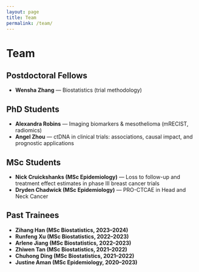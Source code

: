 ```yaml
---
layout: page
title: Team
permalink: /team/
---
```


# Team

## Postdoctoral Fellows
- **Wensha Zhang** — Biostatistics (trial methodology) 

## PhD Students
- **Alexandra Robins** — Imaging biomarkers & mesothelioma (mRECIST, radiomics)
- **Angel Zhou** — ctDNA in clinical trials: associations, causal impact, and prognostic applications

## MSc Students
- **Nick Cruickshanks (MSc Epidemiology)** — Loss to follow-up and treatment effect estimates in phase III breast cancer trials
-  **Dryden Chadwick (MSc Epidemiology)** — PRO-CTCAE in Head and Neck Cancer

## Past Trainees

- **Zihang Han (MSc Biostatistics, 2023–2024)**  
- **Runfeng Xu (MSc Biostatistics, 2022–2023)**  
- **Arlene Jiang (MSc Biostatistics, 2022–2023)**  
- **Zhiwen Tan (MSc Biostatistics, 2021–2022)**  
- **Chuhong Ding (MSc Biostatistics, 2021–2022)**  
- **Justine Aman (MSc Epidemiology, 2020–2023)**  
